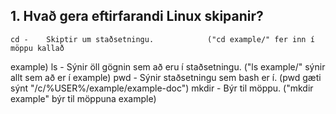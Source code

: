 ## 1. Hvað gera eftirfarandi Linux skipanir?
	cd - 	Skiptir um staðsetningu. 			("cd example/" fer inn í möppu kallað 
example)
	ls -	Sýnir öll gögnin sem að eru í staðsetningu. 	("ls example/" sýnir allt sem að er í 
example)
	pwd -	Sýnir staðsetningu sem bash er í. 		(pwd gæti sýnt 
"/c/%USER%/example/example-doc")
	mkdir -	Býr til möppu. 					("mkdir example" býr til möppuna example)

